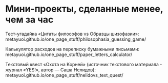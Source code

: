 Мини-проекты, сделанные менее, чем за час
=============================================

Тест-угадайка «Цитаты философов vs Образцы шизофазии»: metayuoi.github.io/one_page_stuff/philosophasia_guessing_game/

Калькулятор расходов на переписку бумажными письмами: metayuoi.github.io/one_page_stuff/paper_letters_calculator/

Текстовый квест «Охота на Корней» (источник текстового материала - журнал «YES!», автор — Саша Нелидов): metayuoi.github.io/one_page_stuff/nelidovs_text_quest/
